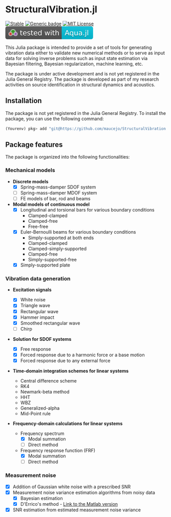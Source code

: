 # StructuralVibration.jl

[![Stable](https://img.shields.io/badge/docs-stable-blue.svg)](https://maucejo.github.io/StructuralVibration.jl/)
[![Generic badge](https://img.shields.io/badge/Version-0.1.0-cornflowerblue.svg)]()
[![MIT License](https://img.shields.io/badge/License-MIT-forestgreen)](https://github.com/maucejo/elsearticle/blob/main/LICENSE)
[![Aqua QA](https://raw.githubusercontent.com/JuliaTesting/Aqua.jl/master/badge.svg)](https://github.com/JuliaTesting/Aqua.jl)

This Julia package is intended to provide a set of tools for generating vibration data either to validate new numerical methods or to serve as input data for solving inverse problems such as input state estimation via Bayesian filtering, Bayesian regularization, machine learning, etc.

The package is under active development and is not yet registered in the Julia General Registry. The package is developed as part of my research activities on source identification in structural dynamics and acoustics.

## Installation

The package is not yet registered in the Julia General Registry. To install the package, you can use the following command:

```julia
(Yourenv) pkg> add "git@https://github.com/maucejo/StructuralVibration.jl.git"
```

## Package features

The package is organized into the following functionalities:

### Mechanical models

- **Discrete models**
    - [x] Spring-mass-damper SDOF system
    - [ ] Spring-mass-damper MDOF system
    - [ ] FE models of bar, rod and beams
- **Modal models of continuous model**
    - [x] Longitudinal and torsional bars for various boundary conditions
        - Clamped-clamped
        - Clamped-free
        - Free-free
    - [x] Euler-Bernoulli beams for various boundary conditions
        - Simply-supported at both ends
        - Clamped-clamped
        - Clamped-simply-supported
        - Clamped-free
        - Simply-supported-free
    - [x] Simply-supported plate

### Vibration data generation

- **Excitation signals**
    - [x] White noise
    - [x] Triangle wave
    - [x] Rectangular wave
    - [x] Hammer impact
    - [x] Smoothed rectangular wave
    - [ ] Chirp

- **Solution for SDOF systems**
    - [x] Free response
    - [x] Forced response due to a harmonic force or a base motion
    - [x] Forced response due to any external force

- **Time-domain integration schemes for linear systems**
    - Central difference scheme
    - RK4
    - Newmark-beta method
    - HHT
    - WBZ
    - Generalized-alpha
    - Mid-Point rule

- **Frequency-domain calculations for linear systems**
    - Frequency spectrum
        - [x] Modal summation
        - [ ] Direct method
    - Frequency response function (FRF)
        - [x] Modal summation
        - [ ] Direct method

### Measurement noise

- [x] Addition of Gaussian white noise with a prescribed SNR
- [x] Measurement noise variance estimation algorithms from noisy data
    - [x] Bayesian estimation
    - [x] D'Errico's method  - [Link to the Matlab version](https://fr.mathworks.com/matlabcentral/fileexchange/16683-estimatenoise)
- [x] SNR estimation from estimated measurement noise variance